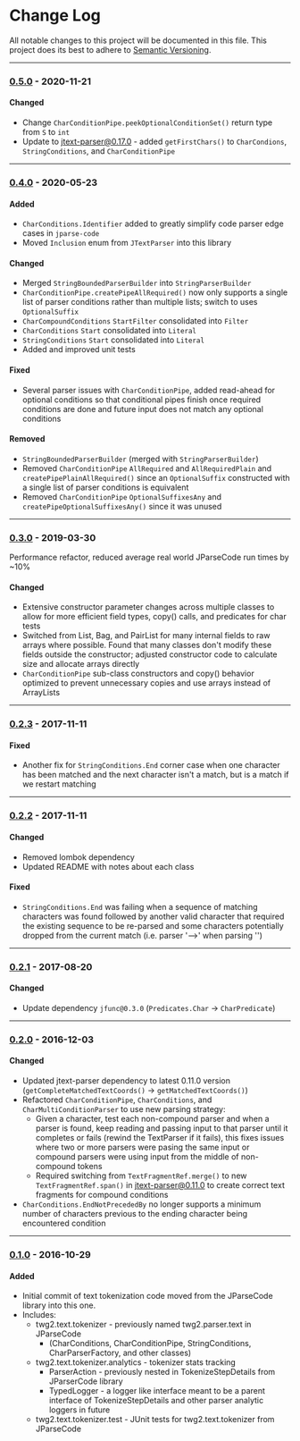 # Change Log
All notable changes to this project will be documented in this file.
This project does its best to adhere to [Semantic Versioning](http://semver.org/).


--------
### [0.5.0](N/A) - 2020-11-21
#### Changed
* Change `CharConditionPipe.peekOptionalConditionSet()` return type from `S` to `int`
* Update to jtext-parser@0.17.0 - added `getFirstChars()` to `CharCondions`, `StringConditions`, and `CharConditionPipe`


--------
### [0.4.0](https://github.com/TeamworkGuy2/JTextTokenizer/commit/ae2d2272a8e7891a94f9f2e450d616302d2f708d) - 2020-05-23
#### Added
* `CharConditions.Identifier` added to greatly simplify code parser edge cases in `jparse-code`
* Moved `Inclusion` enum from `JTextParser` into this library

#### Changed
* Merged `StringBoundedParserBuilder` into `StringParserBuilder`
* `CharConditionPipe.createPipeAllRequired()` now only supports a single list of parser conditions rather than multiple lists; switch to uses `OptionalSuffix`
* `CharCompoundConditions` `StartFilter` consolidated into `Filter`
* `CharConditions` `Start` consolidated into `Literal`
* `StringConditions` `Start` consolidated into `Literal`
* Added and improved unit tests

#### Fixed
* Several parser issues with `CharConditionPipe`, added read-ahead for optional conditions so that conditional pipes finish once required conditions are done and future input does not match any optional conditions

#### Removed
* `StringBoundedParserBuilder` (merged with `StringParserBuilder`)
* Removed `CharConditionPipe` `AllRequired` and `AllRequiredPlain` and `createPipePlainAllRequired()` since an `OptionalSuffix` constructed with a single list of parser conditions is equivalent
* Removed `CharConditionPipe` `OptionalSuffixesAny` and `createPipeOptionalSuffixesAny()` since it was unused


--------
### [0.3.0](https://github.com/TeamworkGuy2/JTextTokenizer/commit/26b81037937805dcb1a76731f50926b037fa9eb9) - 2019-03-30
Performance refactor, reduced average real world JParseCode run times by ~10%
#### Changed
* Extensive constructor parameter changes across multiple classes to allow for more efficient field types, copy() calls, and predicates for char tests
* Switched from List, Bag, and PairList for many internal fields to raw arrays where possible. Found that many classes don't modify these fields outside the constructor; adjusted constructor code to calculate size and allocate arrays directly
* `CharConditionPipe` sub-class constructors and copy() behavior optimized to prevent unnecessary copies and use arrays instead of ArrayLists


--------
### [0.2.3](https://github.com/TeamworkGuy2/JTextTokenizer/commit/793231f9412171b0c0f02c882c21476e5632148c) - 2017-11-11
#### Fixed
* Another fix for `StringConditions.End` corner case when one character has been matched and the next character isn't a match, but is a match if we restart matching


--------
### [0.2.2](https://github.com/TeamworkGuy2/JTextTokenizer/commit/5ffff76d35775c494897e82dad1b57050a82ebb5) - 2017-11-11
#### Changed
* Removed lombok dependency
* Updated README with notes about each class

#### Fixed
* `StringConditions.End` was failing when a sequence of matching characters was found followed by another valid character that required the existing sequence to be re-parsed and some characters potentially dropped from the current match (i.e. parser '-->' when parsing '<!-- comment --->')


--------
### [0.2.1](https://github.com/TeamworkGuy2/JTextTokenizer/commit/75540ad7a40e512371cbb51902ff6309f77cf11e) - 2017-08-20
#### Changed
* Update dependency `jfunc@0.3.0` (`Predicates.Char` -> `CharPredicate`)


--------
### [0.2.0](https://github.com/TeamworkGuy2/JTextTokenizer/commit/16eb6e19532be6cb692f996edfdc465f8e1f28dc) - 2016-12-03
#### Changed
* Updated jtext-parser dependency to latest 0.11.0 version (`getCompleteMatchedTextCoords()` -> `getMatchedTextCoords()`)
* Refactored `CharConditionPipe`, `CharConditions`, and `CharMultiConditionParser` to use new parsing strategy:
  * Given a character, test each non-compound parser and when a parser is found, keep reading and passing input to that parser until it completes or fails (rewind the TextParser if it fails), this fixes issues where two or more parsers were pasing the same input or compound parsers were using input from the middle of non-compound tokens
  * Required switching from `TextFragmentRef.merge()` to new `TextFragmentRef.span()` in jtext-parser@0.11.0 to create correct text fragments for compound conditions
* `CharConditions.EndNotPrecededBy` no longer supports a minimum number of characters previous to the ending character being encountered condition


--------
### [0.1.0](https://github.com/TeamworkGuy2/JTextTokenizer/commit/d012885b65b3cd044e280dde4fdd0a1231d1be3a) - 2016-10-29
#### Added
* Initial commit of text tokenization code moved from the JParseCode library into this one.
* Includes:
  * twg2.text.tokenizer - previously named twg2.parser.text in JParseCode
    * (CharConditions, CharConditionPipe, StringConditions, CharParserFactory, and other classes)
  * twg2.text.tokenizer.analytics - tokenizer stats tracking
    * ParserAction - previously nested in TokenizeStepDetails from JParserCode library
	* TypedLogger - a logger like interface meant to be a parent interface of TokenizeStepDetails and other parser analytic loggers in future
  * twg2.text.tokenizer.test - JUnit tests for twg2.text.tokenizer from JParseCode
